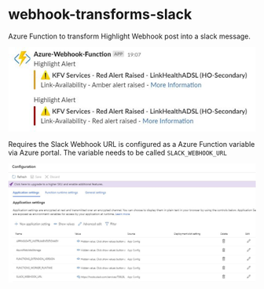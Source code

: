 # webhook-transforms-slack

Azure Function to transform Highlight Webhook post into a slack message.

![Slack Notification](/images/slack_message.jpg)

Requires the Slack Webhook URL is configured as a Azure Function variable via Azure portal. The variable needs to be called `SLACK_WEBHOOK_URL`

![Azure Function Variable](/images/azure_function_variable.jpg)
